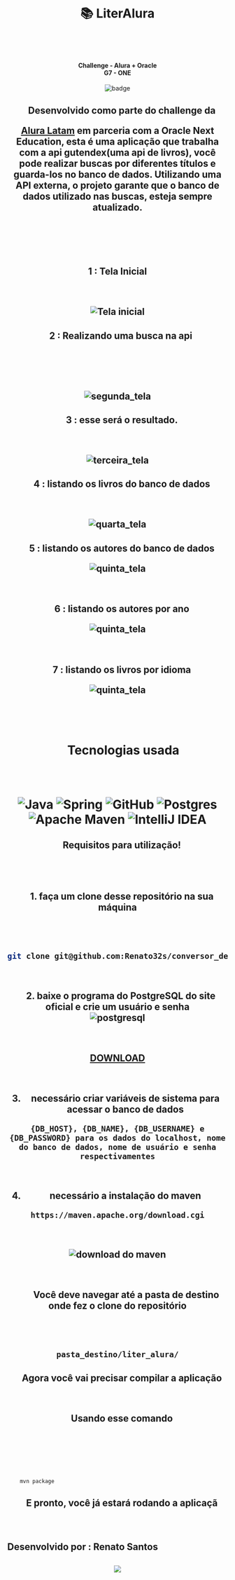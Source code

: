 <h1 align = center>
  
  📚 LiterAlura
  
<br>

</h1>

<h4 align="center">
  Challenge - Alura + Oracle
    
<br>
    G7 - ONE
</h4>
<p align="center">
<img alt="badge" src="badge%20literalura.png" align="center">
</p>

<h2 align = center>

    Desenvolvido como parte do challenge da 



[Alura Latam](https://www.aluracursos.com/) em parceria com a Oracle Next Education, esta é uma aplicação que trabalha com a api gutendex(uma api de livros), você pode realizar buscas por diferentes títulos e guarda-los no banco de dados. Utilizando uma API externa, o projeto garante que o banco de dados utilizado nas buscas, esteja sempre atualizado.



<br>

    



</h2>

<h2 align= center>

1 : Tela Inicial



<br>



![Tela inicial](https://github.com/Renato32s/liter_alura/blob/main/prints/tela_inicial.png)

</h2>



<h2 align = center>

   2 : Realizando uma busca na api



<br>

    

![segunda_tela](https://github.com/Renato32s/liter_alura/blob/main/prints/escolhendo_a_primeira_opcao.png)

</h2>



<h2 align = center>

    3 : esse será o resultado.



<br>



![terceira_tela](https://github.com/Renato32s/liter_alura/blob/main/prints/resultado_da_primeira_opcao.png)

</h2>



<h2 align = center>

    4 : listando os livros do banco de dados



<br>



![quarta_tela](https://github.com/Renato32s/liter_alura/blob/main/prints/escolhendo_a_segunda_opcao.png)

</h2>

<h2 align = center>

    5 : listando os autores do banco de dados





![quinta_tela](https://github.com/Renato32s/liter_alura/blob/main/prints/escolhendo_a_terceira_opcao.png)

</h2>

<br>

<h2 align = center>

    6 : listando os autores por ano





![quinta_tela](https://github.com/Renato32s/liter_alura/blob/main/prints/escolhendo_a_quarta_opcao.png)

</h2>

<br>

<h2 align = center>

    7 : listando os livros por idioma





![quinta_tela](https://github.com/Renato32s/liter_alura/blob/main/prints/escolhendo_a_quinta_opcao.png)

</h2>

<br>


<div align = center>

    <h1>
    Tecnologias usada

<br>

![Java](https://img.shields.io/badge/java-%23ED8B00.svg?style=for-the-badge&logo=java&logoColor=white) ![Spring](https://img.shields.io/badge/spring-%236DB33F.svg?style=for-the-badge&logo=spring&logoColor=white) ![GitHub](https://img.shields.io/badge/GitHub-%23121011.svg?style=for-the-badge&logo=github&logoColor=white) ![Postgres](https://img.shields.io/badge/postgres-%23316192.svg?style=for-the-badge&logo=postgresql&logoColor=white) ![Apache Maven](https://img.shields.io/badge/Apache%20Maven-C71A36?style=for-the-badge&logo=Apache%20Maven&logoColor=white) ![IntelliJ IDEA](https://img.shields.io/badge/IntelliJIDEA-000000.svg?style=for-the-badge&logo=intellij-idea&logoColor=white)

</h1>



</div>



<h2 align = center>

    Requisitos para utilização!



<br>
    <br>

    1. faça um clone desse repositório na sua máquina



<br>



````bash

git clone git@github.com:Renato32s/conversor_de_moedas.git

````

<br>

   2. baixe o programa do PostgreSQL do site oficial e crie um usuário e senha
<br>
   ![postgresql](https://github.com/Renato32s/liter_alura/blob/main/prints/tela_postgresql.png)

<br>
  
  [DOWNLOAD](https://www.postgresql.org/download/)

<br>

  3. necessário criar variáveis de sistema para acessar o banco de dados
        
    {DB_HOST}, {DB_NAME}, {DB_USERNAME} e {DB_PASSWORD} para os dados do localhost, nome do banco de dados, nome de usuário e senha respectivamentes

<br>


  4. necessário a instalação do maven

    https://maven.apache.org/download.cgi
  <br>
      
  ![download do maven](https://github.com/Renato32s/liter_alura/blob/main/prints/tela_maven.png)

<br>


        Você deve navegar até a pasta de destino onde fez o clone do repositório



<br>



````bash

pasta_destino/liter_alura/

````
</h2>

<h2 align = center>

    Agora você vai precisar compilar a aplicação



<br>

    Usando esse comando

    

<br>



</h2>



````bash    

    mvn package

````

<h2 align = center>

    E pronto, você já estará rodando a aplicaçã

<br>

## Desenvolvido por : Renato Santos    
<h2 align = center>
  <a align = center href="https://github.com/Renato32s/liter_alura/blob/main/LICENSE"><img src="https://img.shields.io/badge/License-MIT-yellow.svg"></a>
</h2>


